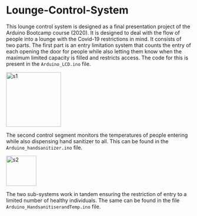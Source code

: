 # Lounge-Control-System
This lounge control system is designed as a final presentation project of the Arduino Bootcamp course (2020). It is designed to deal with the flow of people into a lounge with the Covid-19 restrictions in mind. It consists of two parts. The first part is an entry limitation system that counts the entry of each opening the door for people while also letting them know when the maximum limited capacity is filled and restricts access. The code for this is present in the `Arduino_LCD.ino` file.

<img width="149" alt="s1" src="https://github.com/Srini-web/Lounge-Control-System/assets/77874288/7d08d0f8-b837-4c17-8fe4-be88dc4da908">

The second control segment monitors the temperatures of people entering while also dispensing hand sanitizer to all. This can be found in the `Arduino_handsanitizer.ino` file.

<img width="82" alt="s2" src="https://github.com/Srini-web/Lounge-Control-System/assets/77874288/bc15520a-fc56-4fca-a17d-70028d185de5">

The two sub-systems work in tandem ensuring the restriction of entry to a limited number of healthy individuals. The same can be found in the file `Arduino_HandsanitiserandTemp.ino` file.

